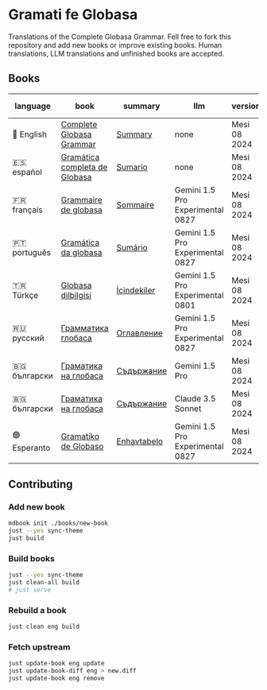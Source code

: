 # Gramati fe Globasa

Translations of the Complete Globasa Grammar. Fell free to fork this repository and add new books or improve existing books. Human translations, LLM translations and unfinished books are accepted.

## Books

| language | book | summary | llm | version | source book |
| -------- | -----| ------- | --- | ------- | ------ |
| 🏴󠁧󠁢󠁥󠁮󠁧󠁿 English | [Complete Globasa Grammar](https://salif.github.io/gramati-fe-globasa/eng/) | [Summary](./books/eng/src/SUMMARY.md) | none | Mesi 08 2024 | none |
| 🇪🇸 español | [Gramática completa de Globasa](https://salif.github.io/gramati-fe-globasa/spa/) | [Sumario](./books/spa/src/SUMMARY.md) | none | Mesi 08 2024 | none |
| 🇫🇷 français | [Grammaire de globasa](https://salif.github.io/gramati-fe-globasa/fr-gemini/) | [Sommaire](./books/fr-gemini/src/SUMMARY.md) | Gemini 1.5 Pro Experimental 0827 | Mesi 08 2024 | spa |
| 🇵🇹 português | [Gramática da globasa](https://salif.github.io/gramati-fe-globasa/pt-gemini/) | [Sumário](./books/pt-gemini/src/SUMMARY.md) | Gemini 1.5 Pro Experimental 0827 | Mesi 08 2024 | spa |
| 🇹🇷 Türkçe | [Globasa dilbilgisi](https://salif.github.io/gramati-fe-globasa/tr-gemini/) | [İçindekiler](./books/tr-gemini/src/SUMMARY.md) | Gemini 1.5 Pro Experimental 0801 | Mesi 08 2024 | eng |
| 🇷🇺 русский | [Грамматика глобаса](https://salif.github.io/gramati-fe-globasa/ru-gemini/) | [Оглавление](./books/ru-gemini/src/SUMMARY.md) | Gemini 1.5 Pro Experimental 0827 | Mesi 08 2024 | eng |
| 🇧🇬 български | [Граматика на глобаса](https://salif.github.io/gramati-fe-globasa/bg-gemini/) | [Съдържание](./books/bg-gemini/src/SUMMARY.md) | Gemini 1.5 Pro | Mesi 08 2024 | eng |
| 🇧🇬 български | [Граматика на глобаса](https://salif.github.io/gramati-fe-globasa/bg-claude/) | [Съдържание](./books/bg-claude/src/SUMMARY.md) | Claude 3.5 Sonnet | Mesi 08 2024 | eng |
| 🟢 Esperanto | [Gramatiko de Globaso](https://salif.github.io/gramati-fe-globasa/eo-gemini/) | [Enhavtabelo](./books/eo-gemini/src/SUMMARY.md) | Gemini 1.5 Pro Experimental 0827 | Mesi 08 2024 | eng |

## Contributing

### Add new book

```sh
mdbook init ./books/new-book
just --yes sync-theme
just build
```

### Build books

```sh
just --yes sync-theme
just clean-all build
# just serve
```

### Rebuild a book

```sh
just clean eng build
```

### Fetch upstream

```sh
just update-book eng update
just update-book-diff eng > new.diff
just update-book eng remove
```
